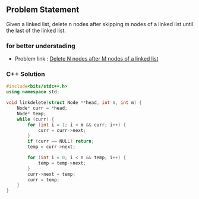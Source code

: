 ## Problem Statement

Given a linked list, delete n nodes after skipping m nodes of a linked list until the last of the linked list.

### for better understading
- Problem link : [Delete N nodes after M nodes of a linked list](https://www.geeksforgeeks.org/problems/delete-n-nodes-after-m-nodes-of-a-linked-list/1?page=2&category=Linked%20List&status=solved&sortBy=difficulty)

### C++ Solution

```cpp
#include<bits/stdc++.h>
using namespace std;

void linkdelete(struct Node **head, int n, int m) {
    Node* curr = *head;
    Node* temp;
    while (curr) {
        for (int i = 1; i < m && curr; i++) {
            curr = curr->next;
        }
        if (curr == NULL) return;
        temp = curr->next;

        for (int i = 0; i < n && temp; i++) {
            temp = temp->next;
        }
        curr->next = temp;
        curr = temp;
    }
}
```